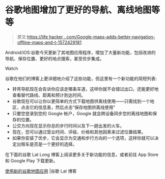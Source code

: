 # 谷歌地图增加了更好的导航、离线地图等等

> 原文:[https://life hacker . com/Google-maps-adds-better-navigation-offline-maps-and-t-1572429181](https://lifehacker.com/google-maps-adds-better-navigation-offline-maps-and-t-1572429181)

Android/iOS:谷歌今天更新了其地图应用程序，增加了大量新功能，包括改进的导航、保存位置、更好的地点搜索，甚至优步集成。

Watch

谷歌在他们的博客上更详细地介绍了这些功能，但这里有一个新功能的简短列表:

*   转弯导航现在会告诉你应该走哪条车道，这样你就不会错过出口，还能更好地查看替代路线、距离和预计到达时间。
*   谷歌现在可以让你以更简单的方式下载地图供离线使用——只需找到一个地区，点击它的信息表，然后点击“保存地图供离线使用”
*   只要您登录到您的 Google 帐户，Google 就会跨设备同步您的离线地图和保存的位置。
*   公交方向现在显示你总的步行时间以及下一趟出发的火车。
*   现在，您可以通过营业时间、评级、价格和其他因素来过滤位置结果。
*   如果你安装了优步，它会显示为交通和步行方向的一个选项，这样你就可以决定出租车是否是一个更好的选择。

在下面的谷歌 Lat Long 博客上阅读更多关于新功能的信息，或者前往 App Store 和 Google Play 下载更新。

[使用新的谷歌地图应用](http://google-latlong.blogspot.com/2014/05/get-on-road-go-off-grid-or-plan-perfect.html) |谷歌 Lat 博客